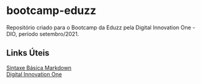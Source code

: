 # bootcamp-eduzz
Repositório criado para o Bootcamp da Eduzz pela Digital Innovation One - DIO, período setembro/2021.


## Links Úteis <br>
[Sintaxe Básica Markdown](https://www.markdownguide.org/)<br>
[Digital Innovation One](https://digitalinnovation.one/)
